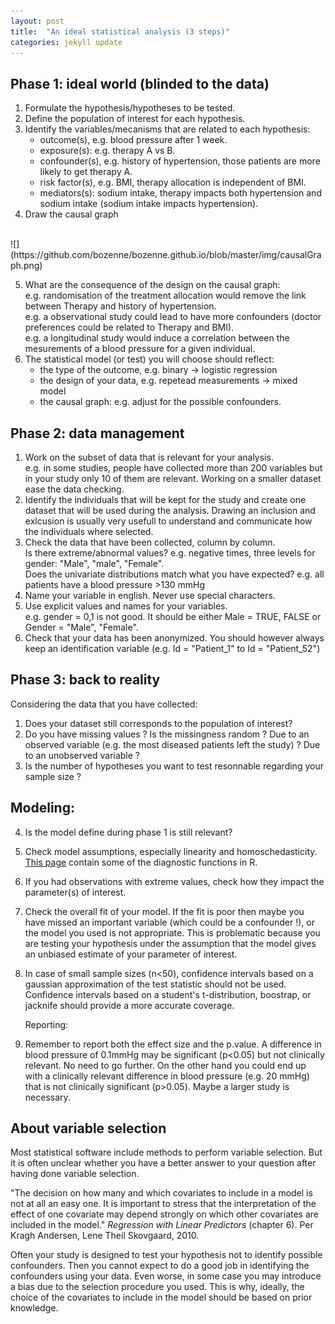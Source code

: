 ```yaml
---
layout: post
title:  "An ideal statistical analysis (3 steps)"
categories: jekyll update
---
```


## Phase 1: ideal world (blinded to the data)
1. Formulate the hypothesis/hypotheses to be tested. 
2. Define the population of interest for each hypothesis.
3. Identify the variables/mecanisms that are related to each hypothesis:
   + outcome(s), e.g. blood pressure after 1 week.
   + exposure(s): e.g. therapy A vs B.
   + confounder(s), e.g. history of hypertension, those patients are more likely to get therapy A.
   + risk factor(s), e.g. BMI, therapy allocation is independent of BMI.
   + mediators(s): sodium intake, therapy impacts both hypertension and sodium intake (sodium intake impacts hypertension).
4. Draw the causal graph
<br>
![](https://github.com/bozenne/bozenne.github.io/blob/master/img/causalGraph.png)
<br>

<!-- ![](img/photoId.jpeg){:height="36px" width="36px"} -->

5. What are the consequence of the design on the causal graph: <br>
  e.g. randomisation of the treatment allocation would remove the link
  between Therapy and history of hypertension. <br>
  e.g. a observational study could lead to have more confounders (doctor preferences could be related to Therapy and BMI). <br>
  e.g. a longitudinal study would induce a correlation between the mesurements of a blood pressure for a given individual.
6. The statistical model (or test) you will choose should reflect:
   + the type of the outcome, e.g. binary -> logistic regression
   + the design of your data, e.g. repetead measurements -> mixed model
   + the causal graph: e.g. adjust for the possible confounders.
   
## Phase 2: data management
1. Work on the subset of data that is relevant for your analysis. <br>
   e.g. in some studies, people have collected more than 200 variables but in
   your study only 10 of them are relevant. Working on a smaller
   dataset ease the data checking.
2. Identify the individuals that will be kept for the study and create
   one dataset that will be used during the analysis. Drawing an
   inclusion and exlcusion is usually very usefull to understand and
   communicate how the individuals where selected.
3. Check the data that have been collected, column by column. <br>
   Is there extreme/abnormal values? e.g. negative times, three levels for gender: "Male", "male", "Female". <br>
   Does the univariate distributions match what you have expected? e.g. all patients have a blood pressure >130 mmHg   
4. Name your variable in english. Never use special characters.
5. Use explicit values and names for your variables. <br> 
   e.g. gender = 0,1 is not good. It should be either Male = TRUE, FALSE or Gender
   = "Male", "Female".
6. Check that your data has been anonymized. You should however always keep
   an identification variable (e.g. Id = "Patient_1" to Id = "Patient_52")


## Phase 3: back to reality
Considering the data that you have collected:
1. Does your dataset still corresponds to the population of interest? 
2. Do you have missing values ? Is the missingness random ? Due to an
observed variable (e.g. the most diseased patients left the study) ?
Due to an unobserved variable ?
3. Is the number of hypotheses you want to test resonnable regarding
   your sample size ?
   
##  Modeling:
		
4. Is the model define during phase 1 is still relevant?
5. Check model assumptions, especially linearity and
   homoschedasticity. [This page](jekyll/update/2017/06/23/RsoftwareRessources.html) contain
   some of the diagnostic functions in R.
6. If you had observations with extreme values, check how they impact the parameter(s) of interest.
7. Check the overall fit of your model. If the fit is poor then maybe
   you have missed an important variable (which could be a confounder
   !), or the model you used is not appropriate. This is problematic
   because you are testing your hypothesis under the assumption that
   the model gives an unbiased estimate of your parameter of interest.
8. In case of small sample sizes (n<50), confidence intervals based on
   a gaussian approximation of the test statistic should not be
   used. Confidence intervals based on a student's t-distribution, boostrap, or
   jacknife should provide a more accurate coverage.
   
   Reporting:
	
9. Remember to report both the effect size and the p.value. A
   difference in blood pressure of 0.1mmHg may be significant (p<0.05)
   but not clinically relevant. No need to go further. On the other
   hand you could end up with a clinically relevant difference in
   blood pressure (e.g. 20 mmHg) that is not clinically significant
   (p>0.05). Maybe a larger study is necessary.
   
## About variable selection

Most statistical software include methods to perform variable
selection. But it is often unclear whether you have a better answer to
your question after having done variable selection.

"The decision on how many and which covariates to include in a model
is not at all an easy one. It is important to stress that the
interpretation of the effect of one covariate may depend strongly on
which other covariates are included in the model." *Regression with
Linear Predictors* (chapter 6). Per Kragh Andersen, Lene Theil
Skovgaard, 2010.

Often your study is designed to test your hypothesis not to identify
possible confounders. Then you cannot expect to do a good job in
identifying the confounders using your data. Even worse, in some case
you may introduce a bias due to the selection procedure you used. This
is why, ideally, the choice of the covariates to include in the model
should be based on prior knowledge.
